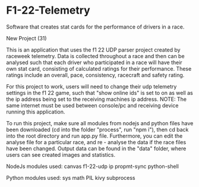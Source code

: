 # F1-22-Telemetry
Software that creates stat cards for the performance of drivers in a race.

New Project (31)

This is an application that uses the f1 22 UDP parser project created by raceweek telemetry. Data is collected throughout a race and then can be analysed such that each driver who participated in a race will have their own stat card, consisting of calculated ratings for their performance. These ratings include an overall, pace, consistency, racecraft and safety rating.

For this project to work, users will need to change their udp telemetry settings in the f1 22 game, such that "show online ids" is set to on as well as the ip address being set to the receiving machines ip address. NOTE: The same internet must be used between console/pc and receiving device running this application.

To run this project, make sure all modules from nodejs and python files have been downloaded (cd into the folder "process", run "npm i"), then cd back into the root directory and run app.py file. Furthermore, you can edit the analyse file for a particular race, and re - analyse the data if the race files have been changed. Output data can be found in the "data" folder, where users can see created images and statistics.

NodeJs modules used: canvas f1-22-udp ip propmt-sync python-shell

Python modules used: sys math PIL kivy subprocess

